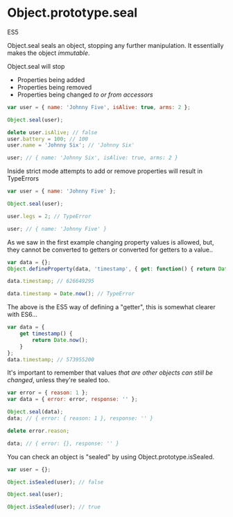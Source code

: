 # Object.prototype.seal

<div class="spec es5">ES5</div>

Object.seal seals an object, stopping any further manipulation. It essentially makes the object *immutable*.

Object.seal will stop
- Properties being added
- Properties being removed
- Properties being changed *to or from accessors*


```javascript
var user = { name: 'Johnny Five', isAlive: true, arms: 2 };

Object.seal(user);

delete user.isAlive; // false
user.battery = 100; // 100
user.name = 'Johnny Six'; // 'Johnny Six'

user; // { name: 'Johnny Six', isAlive: true, arms: 2 }
```

Inside strict mode attempts to add or remove properties will result in TypeErrors
```javascript
var user = { name: 'Johnny Five' };

Object.seal(user);

user.legs = 2; // TypeError

user; // { name: 'Johnny Five' }
```

As we saw in the first example changing property values is allowed, but, they cannot be converted to getters or converted for getters to a value..
```javascript
var data = {};
Object.defineProperty(data, 'timestamp', { get: function() { return Date.now(); } });

data.timestamp; // 626649295

data.timestamp = Date.now(); // TypeError
```

The above is the ES5 way of defining a "getter", this is somewhat clearer with ES6...

```javascript
var data = {
    get timestamp() {
        return Date.now();
    }
};
data.timestamp; // 573955200
```

It's important to remember that values *that are other objects can still be changed*, unless they're sealed too.

```javascript
var error = { reason: 1 };
var data = { error: error, response: '' };

Object.seal(data);
data; // { error: { reason: 1 }, response: '' }

delete error.reason;

data; // { error: {}, response: '' }
```

You can check an object is "sealed" by using Object.prototype.isSealed.

```javascript
var user = {};

Object.isSealed(user); // false

Object.seal(user);

Object.isSealed(user); // true
```
